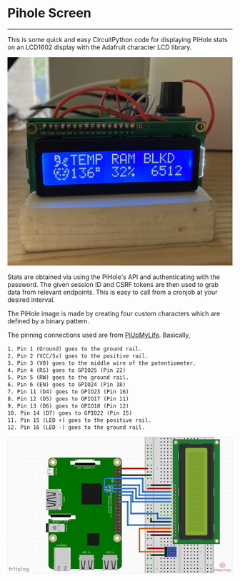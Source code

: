 # Pihole Screen
---------------------------
This is some quick and easy CircuitPython code for displaying PiHole stats on an LCD1602 display with the Adafruit character LCD library. 

![](screen_demo.jpg)

Stats are obtained via using the PiHole's API and authenticating with the password. The given session ID and CSRF tokens are then used to grab data from relevant endpoints. This is easy to call from a cronjob at your desired interval. 

The PiHole image is made by creating four custom characters which are defined by a binary pattern. 

The pinning connections used are from [PiUpMyLife](https://pimylifeup.com/raspberry-pi-lcd-16x2/). Basically, 


    1. Pin 1 (Ground) goes to the ground rail.
    2. Pin 2 (VCC/5v) goes to the positive rail.
    3. Pin 3 (V0) goes to the middle wire of the potentiometer.
    4. Pin 4 (RS) goes to GPIO25 (Pin 22)
    5. Pin 5 (RW) goes to the ground rail.
    6. Pin 6 (EN) goes to GPIO24 (Pin 18)
    7. Pin 11 (D4) goes to GPIO23 (Pin 16)
    8. Pin 12 (D5) goes to GPIO17 (Pin 11)
    9. Pin 13 (D6) goes to GPIO18 (Pin 12)
    10. Pin 14 (D7) goes to GPIO22 (Pin 15)
    11. Pin 15 (LED +) goes to the positive rail.
    12. Pin 16 (LED -) goes to the ground rail.

![](schematic.jpeg)
